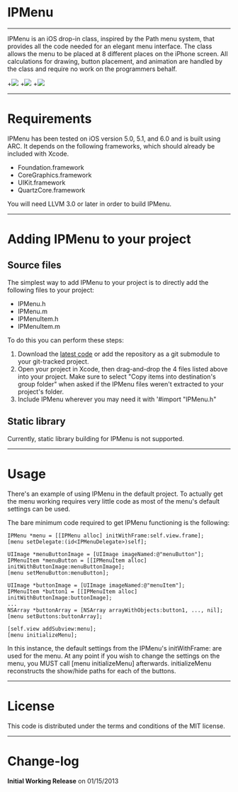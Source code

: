 IPMenu
=============
-------------

IPMenu is an iOS drop-in class, inspired by the Path menu system, that provides all the code needed for an elegant menu interface. The class allows the menu to be placed at 8 different places on the iPhone screen. All calculations for drawing, button placement, and animation are handled by the class and require no work on the programmers behalf.

+[![](http://i.imgur.com/9CslH.gif)](http://i.imgur.com/9CslH)
+[![](http://i.imgur.com/hSyo9.gif)](http://i.imgur.com/hSyo9)
+[![](http://i.imgur.com/NrV34.gif)](http://i.imgur.com/NrV34)


------------
Requirements
============

IPMenu has been tested on iOS version 5.0, 5.1, and 6.0 and is built using ARC. It depends on the following frameworks, which should already be included with Xcode.

- Foundation.framework
- CoreGraphics.framework
- UIKit.framework
- QuartzCore.framework

You will need LLVM 3.0 or later in order to build IPMenu. 

------------------------------------
Adding IPMenu to your project
====================================

Source files
------------

The simplest way to add IPMenu to your project is to directly add the following files to your project:
- IPMenu.h
- IPMenu.m
- IPMenuItem.h
- IPMenuItem.m

To do this you can perform these steps:

1. Download the [latest code](https://github.com/ButkiewiczP/IPMenu) or add the repository as a git submodule to your git-tracked project.
2. Open your project in Xcode, then drag-and-drop the 4 files listed above into your project. Make sure to select "Copy items into destination's group folder" when asked if the IPMenu files weren't extracted to your project's folder.
3. Include IPMenu wherever you may need it with '#import "IPMenu.h" 


Static library
--------------

Currently, static library building for IPMenu is not supported.

-----
Usage
=====

There's an example of using IPMenu in the default project. To actually get the menu
working requires very little code as most of the menu's default settings can be used. 

The bare minimum code required to get IPMenu functioning is the following:

    IPMenu *menu = [[IPMenu alloc] initWithFrame:self.view.frame];
    [menu setDelegate:(id<IPMenuDelegate>)self];
    
    UIImage *menuButtonImage = [UIImage imageNamed:@"menuButton"];
    IPMenuItem *menuButton = [[IPMenuItem alloc] initWithButtonImage:menuButtonImage];
    [menu setMenuButton:menuButton];
    
    UIImage *buttonImage = [UIImage imageNamed:@"menuItem"];
    IPMenuItem *button1 = [[IPMenuItem alloc] initWithButtonImage:buttonImage];
    ...
    NSArray *buttonArray = [NSArray arrayWithObjects:button1, ..., nil];
    [menu setButtons:buttonArray];

    [self.view addSubview:menu];
    [menu initializeMenu];

In this instance, the default settings from the IPMenu's initWithFrame: are used for the
menu. At any point if you wish to change the settings on the menu, you MUST call 
[menu initializeMenu] afterwards. initializeMenu reconstructs the show/hide paths for each 
of the buttons.  

-------
License
=======

This code is distributed under the terms and conditions of the MIT license. 

----------
Change-log
==========

**Initial Working Release** on 01/15/2013